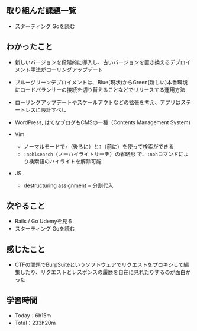 ## 取り組んだ課題一覧
- スターティング Goを読む

## わかったこと
- 新しいバージョンを段階的に導入し、古いバージョンを置き換えるデプロイメント手法がローリングアップデート
- ブルーグリーンデプロイメントは、Blue(現状)からGreen(新しい)本番環境にロードバランサーの接続を切り替えることなどでリリースする運用方法
- ローリングアップデートやスケールアウトなどの拡張を考え、アプリはステートレスに設計すべし
- WordPress, はてなブログもCMSの一種（Contents Management System)

- Vim
  - ノーマルモードで`/`（後ろに）と`?`（前に）を使って検索ができる
  - `:nohlsearch`（ノーハイライトサーチ）の省略形 で、`:noh`コマンドにより検索語のハイライトを解除可能

- JS
  - destructuring assignment = 分割代入

## 次やること
- Rails / Go Udemyを見る
- スターティング Goを読む

## 感じたこと
- CTFの問題でBurpSuiteというソフトウェアでリクエストをプロキシして編集したり、リクエストとレスポンスの履歴を自在に見れたりするのが面白かった

## 学習時間　
- Today：6h15m
- Total：233h20m
